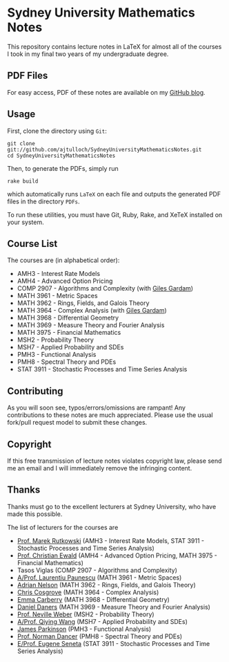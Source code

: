 Sydney University Mathematics Notes
===================================

This repository contains lecture notes in LaTeX for almost all of the courses I took in my final two years of my undergraduate degree. 

PDF Files
---------

For easy access, PDF of these notes are available on my [GitHub blog](http://ajtulloch.github.com/2011/mathematics-lecture-notes/).

Usage
-----

First, clone the directory using `Git`:

    git clone git://github.com/ajtulloch/SydneyUniversityMathematicsNotes.git 
    cd SydneyUniversityMathematicsNotes

Then, to generate the PDFs, simply run 
    
    rake build

which automatically runs `LaTeX` on each file and outputs the generated PDF files in the directory `PDFs`.

To run these utilities, you must have Git, Ruby, Rake, and XeTeX installed on your system.

Course List
------------

The courses are (in alphabetical order):

* AMH3 - Interest Rate Models
* AMH4 - Advanced Option Pricing
* COMP 2907 - Algorithms and Complexity (with [Giles Gardam](https://github.com/gilesgardam))
* MATH 3961 - Metric Spaces
* MATH 3962 - Rings, Fields, and Galois Theory 
* MATH 3964 - Complex Analysis (with [Giles Gardam](https://github.com/gilesgardam))
* MATH 3968 - Differential Geometry
* MATH 3969 - Measure Theory and Fourier Analysis
* MATH 3975 - Financial Mathematics
* MSH2 - Probability Theory
* MSH7 - Applied Probability and SDEs
* PMH3 - Functional Analysis
* PMH8 - Spectral Theory and PDEs
* STAT 3911 - Stochastic Processes and Time Series Analysis

Contributing
------------

As you will soon see, typos/errors/omissions are rampant!  Any contributions to these notes are much appreciated.  Please use the usual fork/pull request model to submit these changes.

Copyright
---------

If this free transmission of lecture notes violates copyright law, please send me an email and I will immediately remove the infringing content.

Thanks
------

Thanks must go to the excellent lecturers at Sydney University, who have made this possible.

The list of lecturers for the courses are

* [Prof. Marek Rutkowski](http://www.maths.usyd.edu.au/ut/people?who=M_Rutkowski) (AMH3 - Interest Rate Models, STAT 3911 - Stochastic Processes and Time Series Analysis)
* [Prof. Christian Ewald](http://www.maths.usyd.edu.au/ut/people?who=CO_Ewald) (AMH4 - Advanced Option Pricing, MATH 3975 - Financial Mathematics)
* Tasos Viglas (COMP 2907 - Algorithms and Complexity)
* [A/Prof. Laurentiu Paunescu](http://www.maths.usyd.edu.au/ut/people?who=L_Paunescu) (MATH 3961 - Metric Spaces)
* [Adrian Nelson](http://www.maths.usyd.edu.au/ut/people?who=AM_Nelson) (MATH 3962 - Rings, Fields, and Galois Theory)
* [Chris Cosgrove](http://www.maths.usyd.edu.au/ut/people?who=CM_Cosgrove) (MATH 3964 - Complex Analysis)
* [Emma Carberry](http://www.maths.usyd.edu.au/ut/people?who=EE_Carberry) (MATH 3968 - Differential Geometry)
* [Daniel Daners](http://www.maths.usyd.edu.au/ut/people?who=D_Daners) (MATH 3969 - Measure Theory and Fourier Analysis)
* [Prof. Neville Weber](http://www.maths.usyd.edu.au/ut/people?who=NC_Weber) (MSH2 - Probability Theory)
* [A/Prof. Qiying Wang](http://www.maths.usyd.edu.au/ut/people?who=Q_Wang)	(MSH7 - Applied Probability and SDEs)
* [James Parkinson](http://www.maths.usyd.edu.au/ut/people?who=JW_Parkinson) (PMH3 - Functional Analysis)
* [Prof. Norman Dancer](http://www.maths.usyd.edu.au/ut/people?who=EN_Dancer) (PMH8 - Spectral Theory and PDEs)
* [E/Prof. Eugene Seneta](http://www.maths.usyd.edu.au/ut/people?who=E_Seneta) (STAT 3911 - Stochastic Processes and Time Series Analysis)



